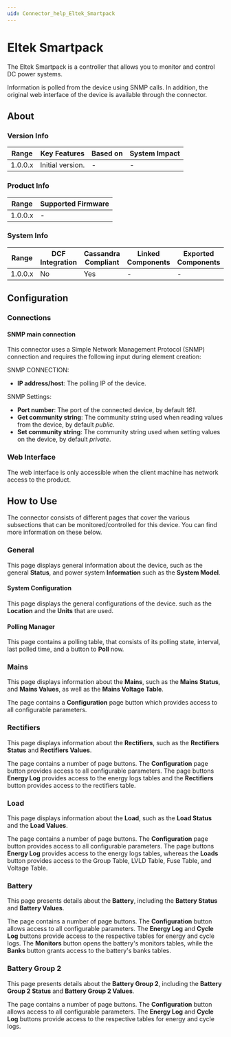 ```yaml
---
uid: Connector_help_Eltek_Smartpack
---
```


# Eltek Smartpack

The Eltek Smartpack is a controller that allows you to monitor and control DC power systems.

Information is polled from the device using SNMP calls. In addition, the original web interface of the device is available through the connector.

## About

### Version Info

| **Range** | **Key Features**       | **Based on** | **System Impact** |
|-----------|------------------------|--------------|-------------------|
| 1.0.0.x   | Initial version.       | -            | -                 |

### Product Info

| Range     | Supported Firmware     |
|-----------|------------------------|
| 1.0.0.x   | -                      |

### System Info

| Range     | DCF Integration     | Cassandra Compliant     | Linked Components     | Exported Components     |
|-----------|---------------------|-------------------------|-----------------------|-------------------------|
| 1.0.0.x   | No                  | Yes                     | -                     | -                       |

## Configuration

### Connections

#### SNMP main connection

This connector uses a Simple Network Management Protocol (SNMP) connection and requires the following input during element creation:

SNMP CONNECTION:

- **IP address/host**: The polling IP of the device.

SNMP Settings:

- **Port number**: The port of the connected device, by default *161*.
- **Get community string**: The community string used when reading values from the device, by default *public*.
- **Set community string**: The community string used when setting values on the device, by default *private*.


### Web Interface

The web interface is only accessible when the client machine has network access to the product.

## How to Use

The connector consists of different pages that cover the various subsections that can be monitored/controlled for this device. You can find more information on these below.

### General

This page displays general information about the device, such as the general **Status**, and power system **Information** such as the **System Model**.

#### System Configuration

This page displays the general configurations of the device. such as the **Location** and the **Units** that are used.

#### Polling Manager

This page contains a polling table, that consists of its polling state, interval, last polled time, and a button to **Poll** now.

### Mains

This page displays information about the **Mains**, such as the **Mains Status**, and **Mains Values**, as well as the **Mains Voltage Table**.

The page contains a **Configuration** page button which provides access to all configurable parameters.

### Rectifiers

This page displays information about the **Rectifiers**, such as the **Rectifiers Status** and **Rectifiers Values**.

The page contains a number of page buttons. The **Configuration** page button provides access to all configurable parameters. The page buttons **Energy Log** provides access to the energy logs tables and the **Rectifiers** button provides access to the rectifiers table.


### Load

This page displays information about the **Load**, such as the **Load Status** and the **Load Values**.

The page contains a number of page buttons. The **Configuration** page button provides access to all configurable parameters. The page buttons **Energy Log** provides access to the energy logs tables, whereas the **Loads** button provides access to the Group Table, LVLD Table, Fuse Table, and Voltage Table.

### Battery

This page presents details about the **Battery**, including the **Battery Status** and **Battery Values**.

The page contains a number of page buttons. The **Configuration** button allows access to all configurable parameters. The **Energy Log** and **Cycle Log** buttons provide access to the respective tables for energy and cycle logs. The **Monitors** button opens the battery's monitors tables, while the **Banks** button grants access to the battery's banks tables.

### Battery Group 2

This page presents details about the **Battery Group 2**, including the **Battery Group 2 Status** and **Battery Group 2 Values**.

The page contains a number of page buttons. The **Configuration** button allows access to all configurable parameters. The **Energy Log** and **Cycle Log** buttons provide access to the respective tables for energy and cycle logs.